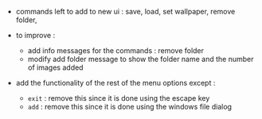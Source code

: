 - commands left to add to new ui : save, load, set wallpaper, remove folder, 

- to improve : 
	- add info messages for the commands : remove folder 
	- modify add folder message to show the folder name and the number of images added

- add the functionality of the rest of the menu options except :
	- `exit` : remove this since it is done using the escape key
	- `add` : remove this since it is done using the windows file dialog
	